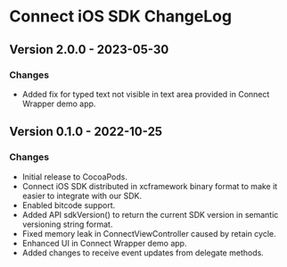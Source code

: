 # Connect iOS SDK ChangeLog


## Version 2.0.0 - 2023-05-30
### Changes
- Added fix for typed text not visible in text area provided in Connect Wrapper demo app.


## Version 0.1.0 - 2022-10-25
### Changes
- Initial release to CocoaPods.
- Connect iOS SDK distributed in xcframework binary format to make it easier to integrate with our SDK.
- Enabled bitcode support.
- Added API sdkVersion() to return the current SDK version in semantic versioning string format.
- Fixed memory leak in ConnectViewController caused by retain cycle.
- Enhanced UI in Connect Wrapper demo app.
- Added changes to receive event updates from delegate methods. 
